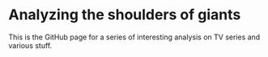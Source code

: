 # Analyzing the shoulders of giants

This is the GitHub page for a series of interesting analysis on TV series and various stuff.
